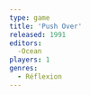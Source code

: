 ```yaml
---
type: game
title: 'Push Over'
released: 1991
editors: 
  -Ocean
players: 1
genres:
  - Réflexion
---
```

